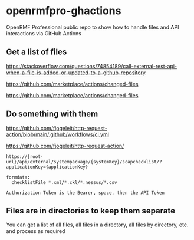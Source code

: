 # openrmfpro-ghactions
OpenRMF Professional public repo to show how to handle files and API interactions via GitHub Actions


## Get a list of files

https://stackoverflow.com/questions/74854189/call-external-rest-api-when-a-file-is-added-or-updated-to-a-github-repository

https://github.com/marketplace/actions/changed-files

https://github.com/marketplace/actions/changed-files


## Do something with them 

https://github.com/fjogeleit/http-request-action/blob/main/.github/workflows/ci.yml

https://github.com/fjogeleit/http-request-action/

```
https://{root-url}/api/external/systempackage/{systemKey}/scapchecklist/?applicationKey={applicationKey}

formdata:
  checklistFile *.xml/*.ckl/*.nessus/*.csv

Authorization Token is the Bearer, space, then the API Token
```

## Files are in directories to keep them separate

You can get a list of all files, all files in a directory, all files by directory, etc. and process as required